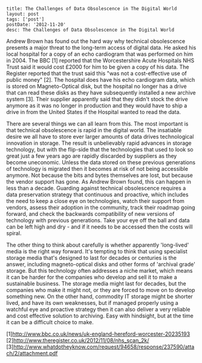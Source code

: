 ```
title: The Challenges of Data Obsolescence in The Digital World
layout: post
tags: ['post']
postDate: '2012-11-20'
desc: The Challenges of Data Obsolescence in The Digital World 
```

Andrew Brown has found out the hard way why technical obsolescence presents a major threat to the long-term access of digital data.  He asked his local hospital for a copy of an echo cardiogram that was performed on him in 2004.   The BBC [1] reported that the Worcestershire Acute Hospitals NHS Trust said it would cost £2000 for him to be given a copy of his data.  The Register reported that the trust said this "was not a cost-effective use of public money" [2].  The hospital does have his echo cardiogram data, which is stored on Magneto-Optical disk, but the hospital no longer has a drive that can read these disks as they have subsequently installed a new archive system [3].  Their supplier apparently said that they didn't stock the drive anymore as it was no longer in production and they would have to ship a drive in from the United States if the Hospital wanted to read the data.

There are several things we can all learn from this.  The most important is that technical obsolescence is rapid in the digital world.  The insatiable desire we all have to store ever larger amounts of data drives technological innovation in storage.  The result is unbelievably rapid advances in storage technology, but with the flip-side that the technologies that used to look so great just a few years ago are rapidly discarded by suppliers as they become uneconomic.  Unless the data stored on these previous generations of technology is migrated then it becomes at risk of not being accessible anymore.  Not because the bits and bytes themselves are lost, but because the vendor support has gone.  As Andrew Brown found, this can happen in less than a decade.  Guarding against technical obsolescence requires a data preservation strategy that continuous and proactive, which includes the need to keep a close eye on technologies, watch their support from vendors, assess their adoption in the community, track their roadmap going forward, and check the backwards compatibility of new versions of technology with previous generations.  Take your eye off the ball and data can be left high and dry - and if it needs to be accessed then the costs will spiral. 

The other thing to think about carefully is whether apparently 'long-lived' media is the right way forward.  It's tempting to think that using specialist storage media that's designed to last for decades or centuries is the answer, including magneto-optical disks and other forms of 'archival grade' storage.  But this technology often addresses a niche market, which means it can be harder for the companies who develop and sell it to make a sustainable business.  The storage media might last for decades, but the companies who make it might not, or they are forced to move on to develop something new.  On the other hand, commodity IT storage might be shorter lived, and have its own weaknesses, but if managed properly using a watchful eye and proactive strategy then it can also deliver a very reliable and cost effective solution to archiving.   Easy with hindsight, but at the time it can be a difficult choice to make.

[1]http://www.bbc.co.uk/news/uk-england-hereford-worcester-20235193
[2]http://www.theregister.co.uk/2012/11/08/nhs_scan_2k/
[3]http://www.whatdotheyknow.com/request/94658/response/237590/attach/2/attachment.pdf
